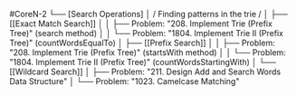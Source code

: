 #CoreN-2
└── [Search Operations]
    │   / Finding patterns in the trie /
    │
    ├── [[Exact Match Search]]
    │   │   ├── Problem: "208. Implement Trie (Prefix Tree)" (search method)
    │   │   └── Problem: "1804. Implement Trie II (Prefix Tree)" (countWordsEqualTo)
    │
    ├── [[Prefix Search]]
    │   │   ├── Problem: "208. Implement Trie (Prefix Tree)" (startsWith method)
    │   │   └── Problem: "1804. Implement Trie II (Prefix Tree)" (countWordsStartingWith)
    │
    └── [[Wildcard Search]]
        │   ├── Problem: "211. Design Add and Search Words Data Structure"
        │   └── Problem: "1023. Camelcase Matching"